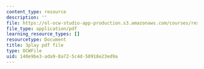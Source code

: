 ```yaml
---
content_type: resource
description: ''
file: https://ol-ocw-studio-app-production.s3.amazonaws.com/courses/res-ll-005-mathematics-of-big-data-and-machine-learning-january-iap-2020/140e9be3ada98a725c4d58918e23ed9a_hMUpevQzNzY.pdf
file_type: application/pdf
learning_resource_types: []
resourcetype: Document
title: 3play pdf file
type: OCWFile
uid: 140e9be3-ada9-8a72-5c4d-58918e23ed9a
---
```

